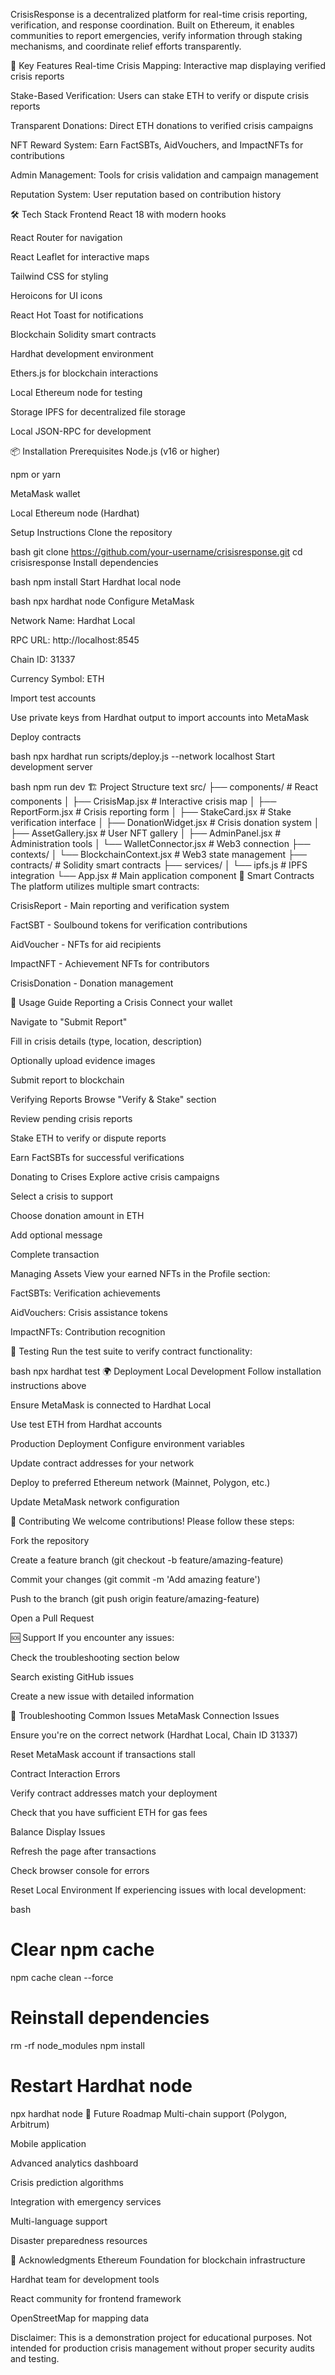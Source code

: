 CrisisResponse is a decentralized platform for real-time crisis reporting, verification, and response coordination. Built on Ethereum, it enables communities to report emergencies, verify information through staking mechanisms, and coordinate relief efforts transparently.

🌟 Key Features
Real-time Crisis Mapping: Interactive map displaying verified crisis reports

Stake-Based Verification: Users can stake ETH to verify or dispute crisis reports

Transparent Donations: Direct ETH donations to verified crisis campaigns

NFT Reward System: Earn FactSBTs, AidVouchers, and ImpactNFTs for contributions

Admin Management: Tools for crisis validation and campaign management

Reputation System: User reputation based on contribution history

🛠️ Tech Stack
Frontend
React 18 with modern hooks

React Router for navigation

React Leaflet for interactive maps

Tailwind CSS for styling

Heroicons for UI icons

React Hot Toast for notifications

Blockchain
Solidity smart contracts

Hardhat development environment

Ethers.js for blockchain interactions

Local Ethereum node for testing

Storage
IPFS for decentralized file storage

Local JSON-RPC for development

📦 Installation
Prerequisites
Node.js (v16 or higher)

npm or yarn

MetaMask wallet

Local Ethereum node (Hardhat)

Setup Instructions
Clone the repository

bash
git clone https://github.com/your-username/crisisresponse.git
cd crisisresponse
Install dependencies

bash
npm install
Start Hardhat local node

bash
npx hardhat node
Configure MetaMask

Network Name: Hardhat Local

RPC URL: http://localhost:8545

Chain ID: 31337

Currency Symbol: ETH

Import test accounts

Use private keys from Hardhat output to import accounts into MetaMask

Deploy contracts

bash
npx hardhat run scripts/deploy.js --network localhost
Start development server

bash
npm run dev
🏗️ Project Structure
text
src/
├── components/          # React components
│   ├── CrisisMap.jsx   # Interactive crisis map
│   ├── ReportForm.jsx  # Crisis reporting form
│   ├── StakeCard.jsx   # Stake verification interface
│   ├── DonationWidget.jsx # Crisis donation system
│   ├── AssetGallery.jsx # User NFT gallery
│   ├── AdminPanel.jsx  # Administration tools
│   └── WalletConnector.jsx # Web3 connection
├── contexts/
│   └── BlockchainContext.jsx # Web3 state management
├── contracts/          # Solidity smart contracts
├── services/
│   └── ipfs.js        # IPFS integration
└── App.jsx            # Main application component
🔐 Smart Contracts
The platform utilizes multiple smart contracts:

CrisisReport - Main reporting and verification system

FactSBT - Soulbound tokens for verification contributions

AidVoucher - NFTs for aid recipients

ImpactNFT - Achievement NFTs for contributors

CrisisDonation - Donation management

🚀 Usage Guide
Reporting a Crisis
Connect your wallet

Navigate to "Submit Report"

Fill in crisis details (type, location, description)

Optionally upload evidence images

Submit report to blockchain

Verifying Reports
Browse "Verify & Stake" section

Review pending crisis reports

Stake ETH to verify or dispute reports

Earn FactSBTs for successful verifications

Donating to Crises
Explore active crisis campaigns

Select a crisis to support

Choose donation amount in ETH

Add optional message

Complete transaction

Managing Assets
View your earned NFTs in the Profile section:

FactSBTs: Verification achievements

AidVouchers: Crisis assistance tokens

ImpactNFTs: Contribution recognition

🧪 Testing
Run the test suite to verify contract functionality:

bash
npx hardhat test
🌍 Deployment
Local Development
Follow installation instructions above

Ensure MetaMask is connected to Hardhat Local

Use test ETH from Hardhat accounts

Production Deployment
Configure environment variables

Update contract addresses for your network

Deploy to preferred Ethereum network (Mainnet, Polygon, etc.)

Update MetaMask network configuration

🤝 Contributing
We welcome contributions! Please follow these steps:

Fork the repository

Create a feature branch (git checkout -b feature/amazing-feature)

Commit your changes (git commit -m 'Add amazing feature')

Push to the branch (git push origin feature/amazing-feature)

Open a Pull Request

🆘 Support
If you encounter any issues:

Check the troubleshooting section below

Search existing GitHub issues

Create a new issue with detailed information

🔧 Troubleshooting
Common Issues
MetaMask Connection Issues

Ensure you're on the correct network (Hardhat Local, Chain ID 31337)

Reset MetaMask account if transactions stall

Contract Interaction Errors

Verify contract addresses match your deployment

Check that you have sufficient ETH for gas fees

Balance Display Issues

Refresh the page after transactions

Check browser console for errors

Reset Local Environment
If experiencing issues with local development:

bash
# Clear npm cache
npm cache clean --force

# Reinstall dependencies
rm -rf node_modules
npm install

# Restart Hardhat node
npx hardhat node
🎯 Future Roadmap
Multi-chain support (Polygon, Arbitrum)

Mobile application

Advanced analytics dashboard

Crisis prediction algorithms

Integration with emergency services

Multi-language support

Disaster preparedness resources

🙏 Acknowledgments
Ethereum Foundation for blockchain infrastructure

Hardhat team for development tools

React community for frontend framework

OpenStreetMap for mapping data

Disclaimer: This is a demonstration project for educational purposes. Not intended for production crisis management without proper security audits and testing.


